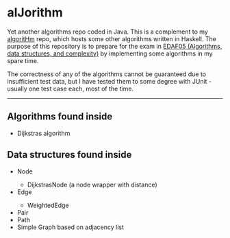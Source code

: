 # alJorithm
Yet another algorithms repo coded in Java. This is a complement to my [algoritHm](https://www.github.com/mikael-ros/algorithm) repo, which hosts some other algorithms written in Haskell. The purpose of this repository is to prepare for the exam in [EDAF05 (Algorithms, data structures, and complexity)](https://cs.lth.se/edaf05/) by implementing some algorithms in my spare time.

The correctness of any of the algorithms cannot be guaranteed due to insufficient test data, but I have tested them to some degree with JUnit - usually one test case each, most of the time.

---

## Algorithms found inside
- Dijkstras algorithm

## Data structures found inside
- Node<T>
  - DijkstrasNode<T> (a node wrapper with distance)
- Edge<T>
  - WeightedEdge<T>
- Pair<T>
- Path<T>
- Simple Graph<T> based on adjacency list
